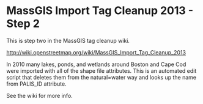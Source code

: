 MassGIS Import Tag Cleanup 2013 - Step 2
===========================================================

This is step two in the MassGIS tag cleanup wiki.

http://wiki.openstreetmap.org/wiki/MassGIS_Import_Tag_Cleanup_2013

In 2010 many lakes, ponds, and wetlands around Boston and Cape Cod 
were imported with all of the shape file attributes. This is an 
automated edit script that deletes them from the natural=water way 
and looks up the name from PALIS_ID attribute.

See the wiki for more info.



